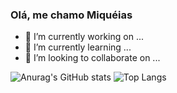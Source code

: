 ### Olá, me chamo Miquéias

- 🔭 I’m currently working on ...
- 🌱 I’m currently learning ...
- 👯 I’m looking to collaborate on ...

![Anurag's GitHub stats](https://github-readme-stats.vercel.app/api?username=miqueiasmartinsf&show_icons=true&theme=gruvbox)
![Top Langs](https://github-readme-stats.vercel.app/api/top-langs/?username=miqueiasmartinsf&layout=compact&theme=tokyonight)

